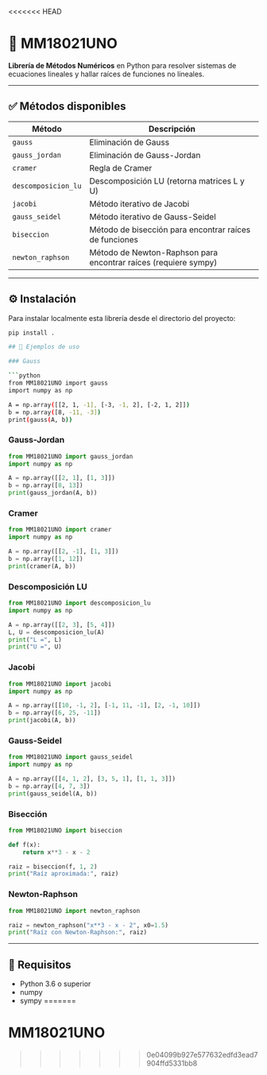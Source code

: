 <<<<<<< HEAD
# 📘 MM18021UNO

**Librería de Métodos Numéricos** en Python para resolver sistemas de ecuaciones lineales y hallar raíces de funciones no lineales.

---

## ✅ Métodos disponibles

| Método               | Descripción                                                        |
|----------------------|--------------------------------------------------------------------|
| `gauss`              | Eliminación de Gauss                                               |
| `gauss_jordan`       | Eliminación de Gauss-Jordan                                        |
| `cramer`             | Regla de Cramer                                                    |
| `descomposicion_lu`  | Descomposición LU (retorna matrices L y U)                         |
| `jacobi`             | Método iterativo de Jacobi                                         |
| `gauss_seidel`       | Método iterativo de Gauss-Seidel                                   |
| `biseccion`          | Método de bisección para encontrar raíces de funciones             |
| `newton_raphson`     | Método de Newton-Raphson para encontrar raíces (requiere sympy)    |

---

## ⚙️ Instalación

Para instalar localmente esta librería desde el directorio del proyecto:

```bash
pip install .

## 🧪 Ejemplos de uso

### Gauss

```python
from MM18021UNO import gauss
import numpy as np

A = np.array([[2, 1, -1], [-3, -1, 2], [-2, 1, 2]])
b = np.array([8, -11, -3])
print(gauss(A, b))
```

### Gauss-Jordan

```python
from MM18021UNO import gauss_jordan
import numpy as np

A = np.array([[2, 1], [1, 3]])
b = np.array([8, 13])
print(gauss_jordan(A, b))
```

### Cramer

```python
from MM18021UNO import cramer
import numpy as np

A = np.array([[2, -1], [1, 3]])
b = np.array([1, 12])
print(cramer(A, b))
```

### Descomposición LU

```python
from MM18021UNO import descomposicion_lu
import numpy as np

A = np.array([[2, 3], [5, 4]])
L, U = descomposicion_lu(A)
print("L =", L)
print("U =", U)
```

### Jacobi

```python
from MM18021UNO import jacobi
import numpy as np

A = np.array([[10, -1, 2], [-1, 11, -1], [2, -1, 10]])
b = np.array([6, 25, -11])
print(jacobi(A, b))
```

### Gauss-Seidel

```python
from MM18021UNO import gauss_seidel
import numpy as np

A = np.array([[4, 1, 2], [3, 5, 1], [1, 1, 3]])
b = np.array([4, 7, 3])
print(gauss_seidel(A, b))
```

### Bisección

```python
from MM18021UNO import biseccion

def f(x):
    return x**3 - x - 2

raiz = biseccion(f, 1, 2)
print("Raíz aproximada:", raiz)
```

### Newton-Raphson

```python
from MM18021UNO import newton_raphson

raiz = newton_raphson("x**3 - x - 2", x0=1.5)
print("Raíz con Newton-Raphson:", raiz)
```

---

## 🔧 Requisitos

- Python 3.6 o superior
- numpy
- sympy
=======
# MM18021UNO
>>>>>>> 0e04099b927e577632edfd3ead7904ffd5331bb8
